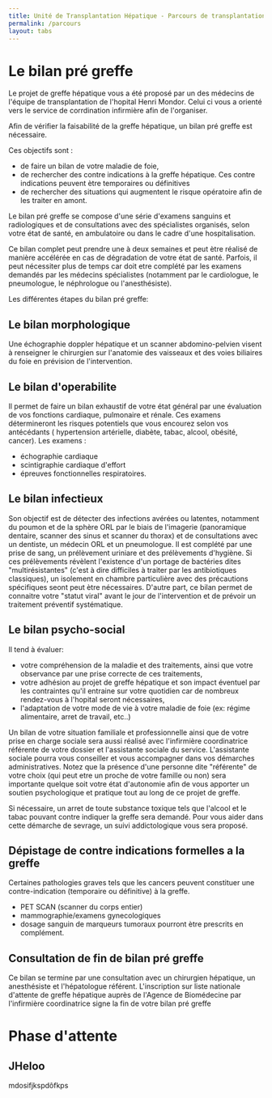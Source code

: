 ```yaml
---
title: Unité de Transplantation Hépatique - Parcours de transplantation hépatique à Henri Mondor
permalink: /parcours
layout: tabs
---
```

# Le bilan pré greffe

Le projet de greffe hépatique vous a été proposé par un des médecins de l'équipe de transplantation de l'hopital Henri Mondor. Celui ci vous a orienté vers le service de corrdination infirmière afin de l'organiser.

Afin de vérifier la faisabilité de la greffe hépatique, un bilan pré greffe est nécessaire.

Ces objectifs sont :

* de faire un bilan de votre maladie de foie,
* de rechercher des contre indications à la greffe hépatique. Ces contre indications peuvent ètre temporaires ou définitives
* de rechercher des situations qui augmentent le risque opératoire afin de les traiter en amont.

Le bilan pré greffe se compose d'une série d'examens sanguins et radiologiques et de consultations avec des spécialistes organisés, selon votre état de santé, en ambulatoire  ou dans le cadre d'une hospitalisation.

Ce bilan complet peut prendre une à deux semaines et peut ètre réalisé de manière accélérée en cas de dégradation de votre état de santé. Parfois, il peut nécessiter plus de temps car doit etre complété par les examens demandés par les médecins spécialistes (notamment par le cardiologue, le pneumologue, le néphrologue ou l'anesthésiste).

Les différentes étapes du bilan pré greffe:

## Le bilan morphologique
Une échographie doppler hépatique et un scanner abdomino-pelvien visent à renseigner le chirurgien sur l'anatomie des vaisseaux et des voies biliaires du foie en prévision de l'intervention.

## Le bilan d'operabilite
Il permet de faire un bilan exhaustif de votre état général par une évaluation de vos fonctions cardiaque, pulmonaire et rénale. Ces examens détermineront les risques potentiels que vous encourez selon vos antécédants ( hypertension artérielle, diabète, tabac, alcool, obésité, cancer).
Les examens :

* échographie cardiaque
* scintigraphie cardiaque d'effort
* épreuves fonctionnelles respiratoires.

## Le bilan infectieux
Son objectif est de détecter des infections avérées ou latentes, notamment du poumon et de la sphère ORL par le biais de l'imagerie (panoramique dentaire, scanner des sinus et scanner du thorax) et de consultations avec un dentiste, un médecin ORL et un pneumologue.
Il est complété par une prise de sang, un prélèvement uriniare et des prélèvements d'hygiène.
Si ces prélèvements révèlent l'existence d'un portage de bactéries dites "multirésistantes" (c'est à dire difficiles à traiter par les antibiotiques classiques), un isolement en chambre particulière avec des précautions spécifiques seont peut ètre nécessaires.
D'autre part, ce bilan permet de connaitre votre "statut viral" avant le jour de l'intervention et de prévoir un traitement préventif systématique.

## Le bilan psycho-social

Il tend à évaluer:

* votre compréhension de la maladie et des traitements, ainsi que votre observance par une prise correcte de ces traitements,
* votre adhésion au projet de greffe hépatique et son impact éventuel par les contraintes qu'il entraine sur votre quotidien car de nombreux rendez-vous à l'hopital seront nécessaires,
* l'adaptation de votre mode de vie à votre maladie de foie (ex: régime alimentaire, arret de travail, etc..)

Un bilan de votre situation familiale et professionnelle ainsi que de votre prise en charge sociale sera aussi réalisé avec l'infirmière coordinatrice référente de votre dossier et l'assistante sociale du service. L'assistante sociale pourra vous conseiller et vous accompagner dans vos démarches administratives.
Notez que la présence d'une personne dite  "référente" de votre choix (qui peut etre un proche de votre famille ou non) sera importante quelque soit votre état d'autonomie afin de vous apporter un soutien psychologique et pratique tout au long de ce projet de greffe.

Si nécessaire, un arret de toute substance toxique tels que l'alcool et le tabac pouvant contre indiquer la greffe sera demandé.
Pour vous aider dans cette démarche de sevrage, un suivi addictologique vous sera proposé.

## Dépistage de contre indications formelles a la greffe
  Certaines pathologies graves tels que les cancers peuvent constituer une contre-indication (temporaire ou définitive) à la greffe.

* PET SCAN (scanner du corps entier)
* mammographie/examens gynecologiques
* dosage sanguin de marqueurs tumoraux
pourront ètre prescrits en complément.

## Consultation de fin de bilan pré greffe
Ce bilan se termine par une consultation avec un chirurgien hépatique, un anesthésiste et l'hépatologue référent.
L'inscription sur liste nationale d'attente de greffe hépatique auprès de l'Agence de Biomédecine par l'infirmière coordinatrice signe la fin de votre bilan pré greffe

# Phase d'attente

## JHeloo

mdosifjkspdôfkps
